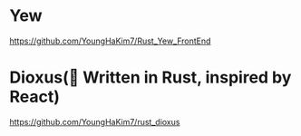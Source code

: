 # Yew

https://github.com/YoungHaKim7/Rust_Yew_FrontEnd

# Dioxus(🦀 Written in Rust, inspired by React)

https://github.com/YoungHaKim7/rust_dioxus
